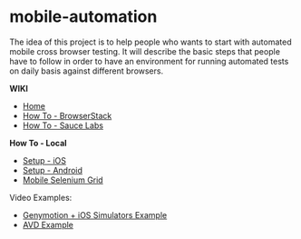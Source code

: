 # mobile-automation

The idea of this project is to help people who wants to start with automated mobile cross browser testing. It will describe the basic steps that people have to follow in order to have an environment for running automated tests on daily basis against different browsers. 

**WIKI**
* [Home](https://github.com/NikolayStanoev/mobile-automation/wiki)
* [How To - BrowserStack](https://github.com/NikolayStanoev/mobile-automation/wiki/How-To-%E2%80%90-BrowserStack)
* [How To - Sauce Labs](https://github.com/NikolayStanoev/mobile-automation/wiki/How-To-%E2%80%90-Sauce-Labs)

**How To - Local**
* [Setup - iOS](https://github.com/NikolayStanoev/mobile-automation/wiki/Setup-%E2%80%90-iOS)
* [Setup - Android](https://github.com/NikolayStanoev/mobile-automation/wiki/Setup-%E2%80%90-Android)
* [Mobile Selenium Grid](https://github.com/NikolayStanoev/mobile-automation/wiki/Mobile-Selenium-Grid)

Video Examples:
* [Genymotion + iOS Simulators Example](https://github.com/NikolayStanoev/mobile-automation/blob/master/resources/videos/Demo.mp4)
* [AVD Example](https://github.com/NikolayStanoev/mobile-automation/blob/master/resources/videos/AVD%20Example.mp4)
